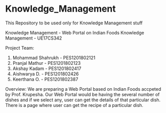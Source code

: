 # Knowledge_Management
This Repository to be used only for Knowledge Management stuff

Knowledge Management - Web Portal on Indian Foods
Knowledge Management - UE17CS342

Project Team:
1.  Mohammad Shahrukh - PES1201802121
2.  Pranjal Mathur - PES1201802123
3.  Akshay Kadam - PES1201802417
4.  Aishwarya D. - PES1201802426
5.  Keerthana O. - PES1201802387

Overview: We are preparing a Web Portal based on Indian Foods accpeted by Prof. Krupesha. Our Web Portal would be having the several number of dishes and if we select any, user can get the details of that particular dish. There is a page where user can get the recipe of a particular dish.
